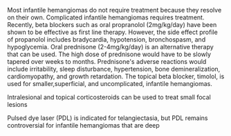 Most infantile hemangiomas do not require treatment because they resolve on their own. Complicated infantile hemangiomas requires treatment. Recently, beta blockers such as oral propranolol (2mg/kg/day) have been shown to be effective as first line therapy. However, the side effect profile of propanolol includes bradycardia, hypotension, bronchospasm, and hypoglycemia. Oral prednisone (2-4mg/kg/day) is an alternative therapy that can be used. The high dose of prednisone would have to be slowly tapered over weeks to months. Prednisone's adverse reactions would include irritability, sleep disturbance, hypertension, bone demineralization, cardiomyopathy, and growth retardation. The topical beta blocker, timolol, is used for smaller,superficial, and uncomplicated, infantile hemangiomas.

Intralesional and topical corticosteroids can be used to treat small focal lesions

Pulsed dye laser (PDL) is indicated for telangiectasia, but PDL remains controversial for infantile hemangiomas that are deep
